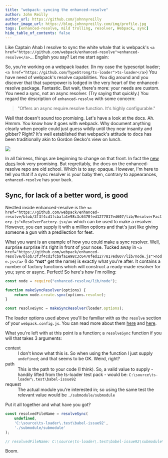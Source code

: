 ```yaml
---
title: "webpack: syncing the enhanced-resolve"
author: John Reilly
author_url: https://github.com/johnnyreilly
author_image_url: https://blog.johnnyreilly.com/img/profile.jpg
tags: [enhanced-resolve, mild trolling, resolver, Webpack, sync]
hide_table_of_contents: false
---
```

Like Captain Ahab I resolve to sync the white whale that is webpack's `<a href="https://github.com/webpack/enhanced-resolve">enhanced-resolve</a>`... English you say? Let me start again:

 So, you're working on a webpack loader. (In my case the typescript loader; `<a href="https://github.com/TypeStrong/ts-loader">ts-loader</a>`) You have need of webpack's resolve capabilities. You dig around and you discover that that superpower is lodged in the very heart of the enhanced-resolve package. Fantastic. But wait, there's more: your needs are custom. You need a sync, not an async resolver. (Try saying that quickly.) You regard the description of `enhanced-resolve` with some concern:

> "Offers an async require.resolve function. It's highly configurable."

Well that doesn't sound too promising. Let's have a look at the docs. Ah. Hmmm. You know how it goes with webpack. Why document anything clearly when people could just guess wildly until they near insanity and gibber? Right? It's well established that webpack's attitude to docs has been traditionally akin to Gordon Gecko's view on lunch.

![](https://3.bp.blogspot.com/-b3dUlC6AJjI/WE2U_wcJvrI/AAAAAAAAA_4/lciulxFqwrUAZxLol9FVybHCpCdgXSufgCLcB/s1600/documentation-is-for-wimps.png)

In all fairness, things are beginning to change on that front. In fact the [new docs](<https://webpack.js.org/>) look very promising. But regrettably, the docs on the enhanced-resolve repo are old school. Which is to say: opaque. However, I'm here to tell you that if a sync resolver is your baby then, contrary to appearances, `enhanced-resolve` has your back.

## Sync, for lack of a better word, is good

Nestled inside enhanced-resolve is the `<a href="https://github.com/webpack/enhanced-resolve/blob/3f3f4cd1fcbafa1e98c3c6470fed1277817ed607/lib/ResolverFactory.js">ResolverFactory.js</a>` which can be used to make a resolver. However, you can supply it with a million options and that's just like giving someone a gun with a predilection for feet.

What you want is an example of how you could make a sync resolver. Well, surprise surprise it's right in front of your nose. Tucked away in `<a href="https://github.com/webpack/enhanced-resolve/blob/3f3f4cd1fcbafa1e98c3c6470fed1277817ed607/lib/node.js">node.js</a>` (I do \***not**\* get the name) is exactly what you're after. It contains a number of factory functions which will construct a ready-made resolver for you; sync or async. Perfect! So here's how I'm rolling:

```js
const node = require("enhanced-resolve/lib/node");

function makeSyncResolver(options) {
    return node.create.sync(options.resolve);
}

const resolveSync = makeSyncResolver(loader.options);
```

The loader options used above you'll be familiar with as the `resolve` section of your `webpack.config.js`. You can read more about them [here](<https://github.com/webpack/enhanced-resolve/blob/master/README.md>) and [here](<https://webpack.js.org/configuration/resolve/>).

What you're left with at this point is a function; a `resolveSync` function if you will that takes 3 arguments:

<dl><dt>context</dt><dd>I don't know what this is. So when using the function I just supply <code>undefined</code>; and that seems to be OK. Weird, right?</dd><dt>path</dt><dd>This is the path to your code (I think). So, a valid value to supply - handily lifted from the ts-loader test pack - would be: <code>C:\source\ts-loader\.test\babel-issue92</code></dd><dt>request</dt><dd>The actual module you're interested in; so using the same test the relevant value would be <code>./submodule/submodule</code></dd></dl>

Put it all together and what have you got?

```js
const resolvedFileName = resolveSync(
    undefined,
    'C:\source\ts-loader\.test\babel-issue92',
    './submodule/submodule'
);

// resolvedFileName: C:\source\ts-loader\.test\babel-issue92\submodule\submodule.tsx
```

Boom.


